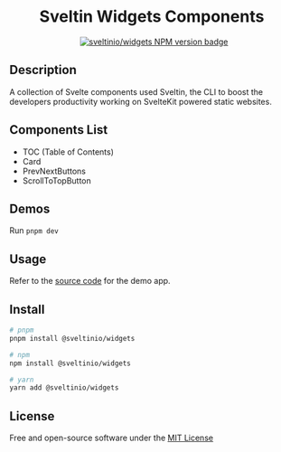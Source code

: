 <div align="center">
    <h1>Sveltin Widgets Components</h1>
    &nbsp;
    <a href="https://www.npmjs.com/package/@sveltinio/widgets" target="_blank"><img src="https://img.shields.io/npm/v/@sveltinio/widgets.svg?style=flat" alt="sveltinio/widgets NPM version badge" /></a>
</div>

## Description

A collection of Svelte components used Sveltin, the CLI to boost the developers productivity working on SvelteKit powered static websites.

## Components List

- TOC (Table of Contents)
- Card
- PrevNextButtons
- ScrollToTopButton

## Demos

Run `pnpm dev`

## Usage

Refer to the [source code](https://github.com/sveltinio/sveltin-components-library/blob/main/packages/widgets/src/routes/index.svelte) for the demo app.

## Install

```bash
# pnpm
pnpm install @sveltinio/widgets

# npm
npm install @sveltinio/widgets

# yarn
yarn add @sveltinio/widgets
```

## License

Free and open-source software under the [MIT License](LICENSE)
